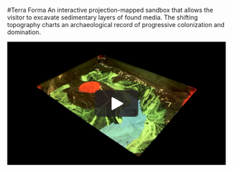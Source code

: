 #Terra Forma
An interactive projection-mapped sandbox that allows the visitor to excavate sedimentary layers of found media. The shifting topography charts an archaeological record of progressive colonization and domination.

[![Terra Forma on Vimeo](https://github.com/tyhenry/TerraForma/raw/master/poster.jpg)](https://vimeo.com/173696909)